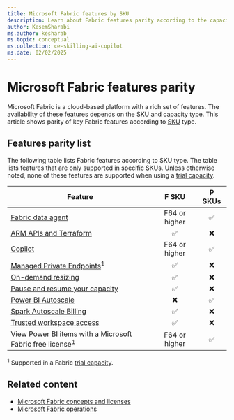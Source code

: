 ```yaml
---
title: Microsoft Fabric features by SKU
description: Learn about Fabric features parity according to the capacity type. The article lists features according to SKUs by capacity type.
author: KesemSharabi
ms.author: kesharab
ms.topic: conceptual
ms.collection: ce-skilling-ai-copilot
ms.date: 02/02/2025
---
```


# Microsoft Fabric features parity

Microsoft Fabric is a cloud-based platform with a rich set of features. The availability of these features depends on the SKU and capacity type. This article shows parity of key Fabric features according to [SKU](licenses.md#capacity) type.

## Features parity list

The following table lists Fabric features according to SKU type. The table lists features that are only supported in specific SKUs. Unless otherwise noted, none of these features are supported when using a [trial capacity](../fundamentals/fabric-trial.md).

| Feature                                                                                               | F SKU         | P SKUs       |
|-------------------------------------------------------------------------------------------------------|:-------------:|:------------:|
| [Fabric data agent](../data-science/concept-data-agent.md)                                                      | F64 or higher | &#x2705;     |
| [ARM APIs and Terraform](/azure/developer/terraform/overview-azapi-provider)                          | &#x2705;      | &#x274C;     |
| [Copilot](../fundamentals/copilot-fabric-overview.md)                                                 | F64 or higher | &#x2705;     |
| [Managed Private Endpoints](../security/security-managed-private-endpoints-overview.md)<sup>1</sup>   | &#x2705;      | &#x274C;     |
| [On-demand resizing](scale-capacity.md)                                                               | &#x2705;      | &#x274C;     |
| [Pause and resume your capacity](pause-resume.md)                                                     | &#x2705;      | &#x274C;     |
| [Power BI Autoscale](/power-bi/enterprise/service-premium-auto-scale)                                 | &#x274C;      | &#x2705;     |
| [Spark Autoscale Billing](/fabric/data-engineering/autoscale-billing-for-spark-overview)              | &#x2705;      | &#x274C;     |
| [Trusted workspace access](../security/security-trusted-workspace-access.md)                          | &#x2705;      | &#x274C;     |
| View Power BI items with a Microsoft Fabric free license<sup>1</sup>                                  | F64 or higher | &#x2705;     |

<sup>1</sup> Supported in a Fabric [trial capacity](../fundamentals/fabric-trial.md).

## Related content

* [Microsoft Fabric concepts and licenses](licenses.md)
* [Microsoft Fabric operations](fabric-operations.md)

